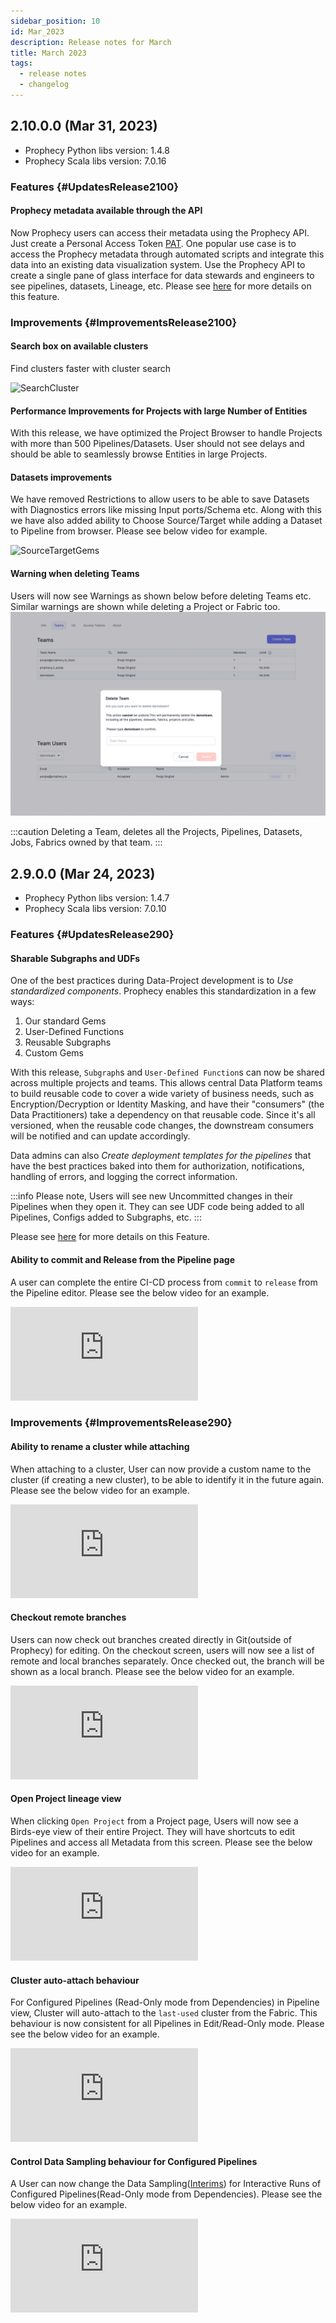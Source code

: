 ```yaml
---
sidebar_position: 10
id: Mar_2023
description: Release notes for March
title: March 2023
tags:
  - release notes
  - changelog
---
```


## 2.10.0.0 (Mar 31, 2023)

- Prophecy Python libs version: 1.4.8
- Prophecy Scala libs version: 7.0.16

### Features {#UpdatesRelease2100}

#### Prophecy metadata available through the API

Now Prophecy users can access their metadata using the Prophecy API.
Just create a Personal Access Token [PAT](./../metadata/prophecyAPI).
One popular use case is to access the Prophecy metadata through automated scripts and integrate this data into an existing data visualization system. Use the Prophecy API to create a single pane of glass interface for data stewards and engineers to see pipelines, datasets, Lineage, etc. Please see [here](./../metadata/prophecyAPI) for more details on this feature.

### Improvements {#ImprovementsRelease2100}

#### Search box on available clusters

Find clusters faster with cluster search

![SearchCluster](img/ClusterSearch.gif)

#### Performance Improvements for Projects with large Number of Entities

With this release, we have optimized the Project Browser to handle Projects with more than 500 Pipelines/Datasets. User should not see delays and should be able to seamlessly browse Entities in large Projects.

#### Datasets improvements

We have removed Restrictions to allow users to be able to save Datasets with Diagnostics errors like missing Input ports/Schema etc.
Along with this we have also added ability to Choose Source/Target while adding a Dataset to Pipeline from browser. Please see below video for example.

![SourceTargetGems](img/SourceTarget.gif)

#### Warning when deleting Teams

Users will now see Warnings as shown below before deleting Teams etc. Similar warnings are shown while deleting a Project or Fabric too.  
![DeleteTeam](img/deleteTeam.png)

:::caution
Deleting a Team, deletes all the Projects, Pipelines, Datasets, Jobs, Fabrics owned by that team.
:::

## 2.9.0.0 (Mar 24, 2023)

- Prophecy Python libs version: 1.4.7
- Prophecy Scala libs version: 7.0.10

### Features {#UpdatesRelease290}

#### Sharable Subgraphs and UDFs

One of the best practices during Data-Project development is to _Use standardized components_. Prophecy enables this standardization in a few ways:

1. Our standard Gems
2. User-Defined Functions
3. Reusable Subgraphs
4. Custom Gems

With this release, `Subgraph`s and `User-Defined Function`s can now be shared across multiple projects and teams. This allows central Data Platform teams to build reusable code to cover a wide variety of business needs, such as Encryption/Decryption or Identity Masking, and have their "consumers" (the Data Practitioners) take a dependency on that reusable code. Since it's all versioned, when the reusable code changes, the downstream consumers will be notified and can update accordingly.

Data admins can also _Create deployment templates for the pipelines_ that have the best practices baked into them for authorization, notifications,
handling of errors, and logging the correct information.

:::info
Please note, Users will see new Uncommitted changes in their Pipelines when they open it. They can see UDF code being added to all Pipelines, Configs added to Subgraphs, etc.
:::

Please see [here](/docs/package-hub/package-builder/package-builder.md) for more details on this Feature.

#### Ability to commit and Release from the Pipeline page

A user can complete the entire CI-CD process from `commit` to `release` from the Pipeline editor. Please see the below video for an example.

<div style={{position: 'relative', 'padding-bottom': '56.25%', height: 0}}>
   <iframe src="https://www.loom.com/embed/5b62a4af13b243019705ee001875e773" frameborder="0" webkitallowfullscreen mozallowfullscreen allowfullscreen
      style={{position: 'absolute', top: 0, left: 0, width: '100%', height: '100%'}}></iframe>
</div>

### Improvements {#ImprovementsRelease290}

#### Ability to rename a cluster while attaching

When attaching to a cluster, User can now provide a custom name to the cluster (if creating a new cluster), to be able to identify it in the future again.
Please see the below video for an example.

<div style={{position: 'relative', 'padding-bottom': '56.25%', height: 0}}>
   <iframe src="https://www.loom.com/embed/d28f3ba9dd80482f983f5f7e753d1588" frameborder="0" webkitallowfullscreen mozallowfullscreen allowfullscreen
      style={{position: 'absolute', top: 0, left: 0, width: '100%', height: '100%'}}></iframe>
</div>

#### Checkout remote branches

Users can now check out branches created directly in Git(outside of Prophecy) for editing. On the checkout screen, users will now see a list of remote and local branches separately. Once checked out, the branch will be shown as a local branch.
Please see the below video for an example.

<div style={{position: 'relative', 'padding-bottom': '56.25%', height: 0}}>
   <iframe src="https://www.loom.com/embed/cd9fb2c1a43940c98683b6451625bac1" frameborder="0" webkitallowfullscreen mozallowfullscreen allowfullscreen
      style={{position: 'absolute', top: 0, left: 0, width: '100%', height: '100%'}}></iframe>
</div>

#### Open Project lineage view

When clicking `Open Project` from a Project page, Users will now see a Birds-eye view of their entire Project. They will have shortcuts to edit Pipelines and access all Metadata from this screen. Please see the below video for an example.

<div style={{position: 'relative', 'padding-bottom': '56.25%', height: 0}}>
   <iframe src="https://www.loom.com/embed/69fcdee808af4b94844bd603ca93865e" frameborder="0" webkitallowfullscreen mozallowfullscreen allowfullscreen
      style={{position: 'absolute', top: 0, left: 0, width: '100%', height: '100%'}}></iframe>
</div>

#### Cluster auto-attach behaviour

For Configured Pipelines (Read-Only mode from Dependencies) in Pipeline view, Cluster will auto-attach to the `last-used` cluster from the Fabric. This behaviour is now consistent for all Pipelines in Edit/Read-Only mode.
Please see the below video for an example.

<div style={{position: 'relative', 'padding-bottom': '56.25%', height: 0}}>
   <iframe src="https://www.loom.com/embed/09bb5a748d874382bbf6f6c0aebb3d25" frameborder="0" webkitallowfullscreen mozallowfullscreen allowfullscreen
      style={{position: 'absolute', top: 0, left: 0, width: '100%', height: '100%'}}></iframe>
</div>

#### Control Data Sampling behaviour for Configured Pipelines

A User can now change the Data Sampling([Interims](../low-code-spark/execution/interactive-execution#interims)) for Interactive Runs of Configured Pipelines(Read-Only mode from Dependencies).
Please see the below video for an example.

<div style={{position: 'relative', 'padding-bottom': '56.25%', height: 0}}>
   <iframe src="https://www.loom.com/embed/a30e25b0cfc842c4b198f8c36349a879" frameborder="0" webkitallowfullscreen mozallowfullscreen allowfullscreen
      style={{position: 'absolute', top: 0, left: 0, width: '100%', height: '100%'}}></iframe>
</div>
